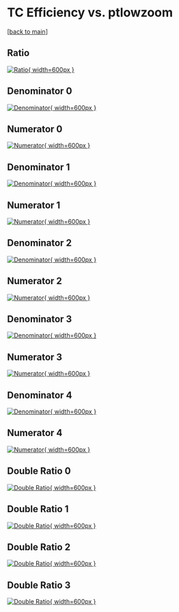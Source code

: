 # TC Efficiency vs. ptlowzoom

[[back to main](./)]



## Ratio

[![Ratio](../mtv/var/TC_vtr_11_1_eff_ptlowzoom.png){ width=600px }](../mtv/var/TC_vtr_11_1_eff_ptlowzoom.pdf)

## Denominator 0

[![Denominator](../mtv/den/TC_vtr_11_1_eff_ptlowzoom_den0.png){ width=600px }](../mtv/den/TC_vtr_11_1_eff_ptlowzoom_den0.pdf)

## Numerator 0

[![Numerator](../mtv/num/TC_vtr_11_1_eff_ptlowzoom_num0.png){ width=600px }](../mtv/num/TC_vtr_11_1_eff_ptlowzoom_num0.pdf)

## Denominator 1

[![Denominator](../mtv/den/TC_vtr_11_1_eff_ptlowzoom_den1.png){ width=600px }](../mtv/den/TC_vtr_11_1_eff_ptlowzoom_den1.pdf)

## Numerator 1

[![Numerator](../mtv/num/TC_vtr_11_1_eff_ptlowzoom_num1.png){ width=600px }](../mtv/num/TC_vtr_11_1_eff_ptlowzoom_num1.pdf)

## Denominator 2

[![Denominator](../mtv/den/TC_vtr_11_1_eff_ptlowzoom_den2.png){ width=600px }](../mtv/den/TC_vtr_11_1_eff_ptlowzoom_den2.pdf)

## Numerator 2

[![Numerator](../mtv/num/TC_vtr_11_1_eff_ptlowzoom_num2.png){ width=600px }](../mtv/num/TC_vtr_11_1_eff_ptlowzoom_num2.pdf)

## Denominator 3

[![Denominator](../mtv/den/TC_vtr_11_1_eff_ptlowzoom_den3.png){ width=600px }](../mtv/den/TC_vtr_11_1_eff_ptlowzoom_den3.pdf)

## Numerator 3

[![Numerator](../mtv/num/TC_vtr_11_1_eff_ptlowzoom_num3.png){ width=600px }](../mtv/num/TC_vtr_11_1_eff_ptlowzoom_num3.pdf)

## Denominator 4

[![Denominator](../mtv/den/TC_vtr_11_1_eff_ptlowzoom_den4.png){ width=600px }](../mtv/den/TC_vtr_11_1_eff_ptlowzoom_den4.pdf)

## Numerator 4

[![Numerator](../mtv/num/TC_vtr_11_1_eff_ptlowzoom_num4.png){ width=600px }](../mtv/num/TC_vtr_11_1_eff_ptlowzoom_num4.pdf)

## Double Ratio 0

[![Double Ratio](../mtv/ratio/TC_vtr_11_1_eff_ptlowzoom_ratio0.png){ width=600px }](../mtv/ratio/TC_vtr_11_1_eff_ptlowzoom_ratio0.pdf)

## Double Ratio 1

[![Double Ratio](../mtv/ratio/TC_vtr_11_1_eff_ptlowzoom_ratio1.png){ width=600px }](../mtv/ratio/TC_vtr_11_1_eff_ptlowzoom_ratio1.pdf)

## Double Ratio 2

[![Double Ratio](../mtv/ratio/TC_vtr_11_1_eff_ptlowzoom_ratio2.png){ width=600px }](../mtv/ratio/TC_vtr_11_1_eff_ptlowzoom_ratio2.pdf)

## Double Ratio 3

[![Double Ratio](../mtv/ratio/TC_vtr_11_1_eff_ptlowzoom_ratio3.png){ width=600px }](../mtv/ratio/TC_vtr_11_1_eff_ptlowzoom_ratio3.pdf)

